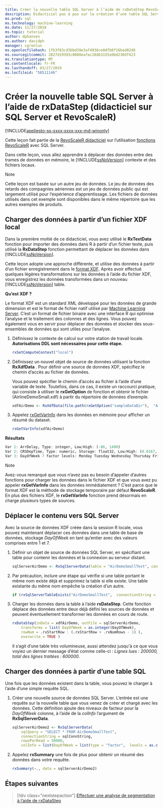 ```yaml
---
title: Créer la nouvelle table SQL Server à l’aide de rxDataStep RevoScaleR - SQL Server Machine Learning
description: Didacticiel pas à pas sur la création d’une table SQL Server à l’aide du langage R sur SQL Server.
ms.prod: sql
ms.technology: machine-learning
ms.date: 11/27/2018
ms.topic: tutorial
author: dphansen
ms.author: davidph
manager: cgronlun
ms.openlocfilehash: 1fb3f83cd3bbd39e3af4936ce8dfb8f16bad82d8
ms.sourcegitcommit: 2827d19393c8060eafac18db3155a9bd230df423
ms.translationtype: MT
ms.contentlocale: fr-FR
ms.lasthandoff: 03/27/2019
ms.locfileid: "58511146"
---
```

# <a name="create-new-sql-server-table-using-rxdatastep-sql-server-and-revoscaler-tutorial"></a>Créer la nouvelle table SQL Server à l’aide de rxDataStep (didacticiel sur SQL Server et RevoScaleR)
[!INCLUDE[appliesto-ss-xxxx-xxxx-xxx-md-winonly](../../includes/appliesto-ss-xxxx-xxxx-xxx-md-winonly.md)]

Cette leçon fait partie de la [RevoScaleR didacticiel](deepdive-data-science-deep-dive-using-the-revoscaler-packages.md) sur l’utilisation [fonctions RevoScaleR](https://docs.microsoft.com/machine-learning-server/r-reference/revoscaler/revoscaler) avec SQL Server.

Dans cette leçon, vous allez apprendre à déplacer des données entre des trames de données en mémoire, le [!INCLUDE[ssNoVersion](../../includes/ssnoversion-md.md)] contexte et des fichiers locaux.

> [!NOTE]
> Cette leçon est basée sur un autre jeu de données. Le jeu de données des retards des compagnies aériennes est un jeu de données public qui est largement utilisé pour l’expérience d’apprentissage. Les fichiers de données utilisés dans cet exemple sont disponibles dans le même répertoire que les autres exemples de produits.

## <a name="load-data-from-a-local-xdf-file"></a>Charger des données à partir d’un fichier XDF local

Dans la première moitié de ce didacticiel, vous avez utilisé le **RxTextData** fonction pour importer des données dans R à partir d’un fichier texte, puis utilisé la **RxDataStep** fonction permettant de déplacer les données dans [!INCLUDE[ssNoVersion](../../includes/ssnoversion-md.md)].

Cette leçon adopte une approche différente, et utilise des données à partir d’un fichier enregistrement dans le [format XDF](https://en.wikipedia.org/wiki/Extensible_Data_Format). Après avoir effectué quelques légères transformations sur les données à l’aide du fichier XDF, vous enregistrez les données transformées dans un nouveau [!INCLUDE[ssNoVersion](../../includes/ssnoversion-md.md)] table.

**Qu’est XDF ?**

Le format XDF est un standard XML développé pour les données de grande dimension et est le format de fichier natif utilisé par [Machine Learning Server](https://docs.microsoft.com/machine-learning-server/r/concept-what-is-xdf). C’est un format de fichier binaire avec une interface R qui optimise l’analyse et le traitement des colonnes et des lignes.  Vous pouvez également vous en servir pour déplacer des données et stocker des sous-ensembles de données qui sont utiles pour l’analyse.

1. Définissez le contexte de calcul sur votre station de travail locale. **Autorisations DDL sont nécessaires pour cette étape.**

    ```R
    rxSetComputeContext("local")
    ```
  
2. Définissez un nouvel objet de source de données utilisant la fonction **RxXdfData** . Pour définir une source de données XDF, spécifiez le chemin d’accès au fichier de données.  

    Vous pouvez spécifier le chemin d’accès au fichier à l’aide d’une variable de texte. Toutefois, dans ce cas, il existe un raccourci pratique, qui consiste à utiliser le **rxGetOption** de fonction et obtenir le fichier (AirlineDemoSmall.xdf) à partir du répertoire de données d’exemple.
  
    ```R
    xdfAirDemo <- RxXdfData(file.path(rxGetOption("sampleDataDir"),  "AirlineDemoSmall.xdf"))
    ```

3. Appelez [rxGetVarInfo](https://docs.microsoft.com/machine-learning-server/r-reference/revoscaler/rxgetvarinfoxdf) dans les données en mémoire pour afficher un résumé du dataset.
  
    ```R
    rxGetVarInfo(xdfAirDemo)
    ```

**Résultats**

```R
Var 1: ArrDelay, Type: integer, Low/High: (-86, 1490)
Var 2: CRSDepTime, Type: numeric, Storage: float32, Low/High: (0.0167, 23.9833)
Var 3: DayOfWeek 7 factor levels: Monday Tuesday Wednesday Thursday Friday Saturday Sunday
```

> [!NOTE]
> 
> Avez-vous remarqué que vous n’avez pas eu besoin d’appeler d’autres fonctions pour charger les données dans le fichier XDF et que vous avez pu appeler **rxGetVarInfo** dans les données immédiatement ? C’est parce que le format XDF est la méthode de stockage temporaire par défaut **RevoScaleR**. En plus des fichiers XDF, le **rxGetVarInfo** fonction prend désormais en charge plusieurs types de sources.

## <a name="move-contents-to-sql-server"></a>Déplacer le contenu vers SQL Server

Avec la source de données XDF créée dans la session R locale, vous pouvez maintenant déplacer ces données dans une table de base de données, stockage *DayOfWeek* en tant qu’entier avec des valeurs comprises entre 1 et 7.

1. Définir un objet de source de données SQL Server, en spécifiant une table pour contenir les données et la connexion au serveur distant.
  
    ```R
    sqlServerAirDemo <- RxSqlServerData(table = "AirDemoSmallTest", connectionString = sqlConnString)
    ```
  
2. Par précaution, inclure une étape qui vérifie si une table portant le même nom existe déjà et supprimez la table si elle existe. Une table existante du même nom empêche la création d’un autre.
  
    ```R
    if (rxSqlServerTableExists("AirDemoSmallTest",  connectionString = sqlConnString))  rxSqlServerDropTable("AirDemoSmallTest",  connectionString = sqlConnString)
    ```
  
3. Charger les données dans la table à l’aide **rxDataStep**. Cette fonction déplace des données entre deux déjà défini les sources de données et peuvent éventuellement transformer les données en cours de route.
  
    ```R
    rxDataStep(inData = xdfAirDemo, outFile = sqlServerAirDemo,
        transforms = list( DayOfWeek = as.integer(DayOfWeek),
        rowNum = .rxStartRow : (.rxStartRow + .rxNumRows - 1) ),
        overwrite = TRUE )
    ```
  
    Il s’agit d’une table très volumineuse, aussi attendez jusqu'à ce que vous voyiez un dernier message d’état comme celle-ci : *Lignes lues : 200000, total des lignes traitées : 600000*.
     
## <a name="load-data-from-a-sql-table"></a>Charger des données à partir d’une table SQL

Une fois que les données existent dans la table, vous pouvez le charger à l’aide d’une simple requête SQL. 

1. Créer une nouvelle source de données SQL Server. L’entrée est une requête sur la nouvelle table que vous venez de créer et chargé avec les données. Cette définition ajoute des niveaux de facteur pour la *DayOfWeek* colonne, à l’aide de la *colInfo* l’argument de **RxSqlServerData**.
  
    ```R
    sqlServerAirDemo2 <- RxSqlServerData(
        sqlQuery = "SELECT * FROM AirDemoSmallTest",
        connectionString = sqlConnString,
        rowsPerRead = 50000,
        colInfo = list(DayOfWeek = list(type = "factor",  levels = as.character(1:7))))
    ```
  
2. Appelez **rxSummary** une fois de plus pour obtenir un résumé des données dans votre requête.
  
    ```R
    rxSummary(~., data = sqlServerAirDemo2)
    ```

## <a name="next-steps"></a>Étapes suivantes

> [!div class="nextstepaction"]
> [Effectuer une analyse de segmentation à l’aide de rxDataStep](../../advanced-analytics/tutorials/deepdive-perform-chunking-analysis-using-rxdatastep.md)